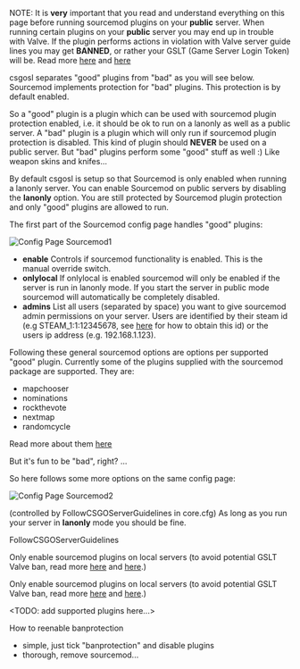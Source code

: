 NOTE: It is **very** important that you read and understand everything on this page before running sourcemod plugins on your **public** server. When running certain plugins on your **public** server you may end up in trouble with Valve. If the plugin performs actions in violation with Valve server guide lines you may get **BANNED**, or rather your GSLT (Game Server Login Token) will be. Read more [here](https://forums.alliedmods.net/showthread.php?t=279854) and [here](http://blog.counter-strike.net/index.php/server_guidelines/)

csgosl separates "good" plugins from "bad" as you will see below. Sourcemod implements protection for "bad" plugins. This protection is by default enabled.

So a "good" plugin is a plugin which can be used with sourcemod plugin protection enabled, i.e. it should be ok to run on a lanonly as well as a public server.
A "bad" plugin is a plugin which will only run if sourcemod plugin protection is disabled. This kind of plugin should **NEVER** be used on a public server. But "bad" plugins perform some "good" stuff as well :) Like weapon skins and knifes... 

By default csgosl is setup so that Sourcemod is only enabled when running a lanonly server. You can enable Sourcemod on public servers by disabling the **lanonly** option. You are still protected by Sourcemod plugin protection and only "good" plugins are allowed to run. 

The first part of the Sourcemod config page handles "good" plugins:

![Config Page Sourcemod1](![Run](https://raw.githubusercontent.com/wiki/lenosisnickerboa/csgosl/pics/config-page-sourcemod1.jpg))

* **enable** Controls if sourcemod functionality is enabled. This is the manual override switch.
* **onlylocal** If onlylocal is enabled sourcemod will only be enabled if the server is run in lanonly mode. If you start the server in public mode sourcemod will automatically be completely disabled.
* **admins** List all users (separated by space) you want to give sourcemod admin permissions on your server. Users are identified by their steam id (e.g STEAM_1:1:12345678, see [here](https://steamcommunity.com/sharedfiles/filedetails/?id=209000244) for how to obtain this id) or the users ip address (e.g. 192.168.1.123). 

Following these general sourcemod options are options per supported "good" plugin. Currently some of the plugins supplied with the sourcemod package are supported. They are:

* mapchooser
* nominations
* rockthevote
* nextmap
* randomcycle

Read more about them [here](https://wiki.alliedmods.net/Map_Management_Plugins_(SourceMod))

But it's fun to be "bad", right? ...

So here follows some more options on the same config page:

![Config Page Sourcemod2](![Run](https://raw.githubusercontent.com/wiki/lenosisnickerboa/csgosl/pics/config-page-sourcemod2.jpg))


(controlled by FollowCSGOServerGuidelines in core.cfg)
As long as you run your server in **lanonly** mode you should be fine. 
 
FollowCSGOServerGuidelines

Only enable sourcemod plugins on local servers (to avoid potential GSLT Valve ban, read more [here](https://forums.alliedmods.net/showthread.php?t=279854) and [here](http://blog.counter-strike.net/index.php/server_guidelines/).)



Only enable sourcemod plugins on local servers (to avoid potential GSLT Valve ban, read more [here](https://forums.alliedmods.net/showthread.php?t=279854) and [here](http://blog.counter-strike.net/index.php/server_guidelines/).)



<TODO: add supported plugins here...>


How to reenable banprotection
- simple, just tick "banprotection" and disable plugins
- thorough, remove sourcemod...

